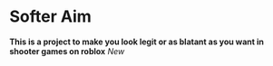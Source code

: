 # Softer Aim
**This is a project to make you look legit or as blatant as you want in shooter games on roblox**
_New_
